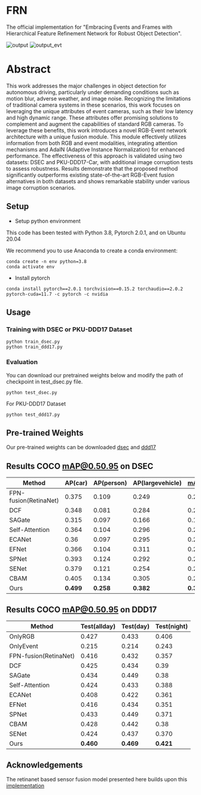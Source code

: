 # FRN

The official implementation for "Embracing Events and Frames with Hierarchical Feature Refinement Network for Robust Object Detection".

![output](https://github.com/HuCaoFighting/FRN/assets/66437581/63188281-6f24-4944-869f-029e4ac26bed)
![output_evt](https://github.com/HuCaoFighting/FRN/assets/66437581/f8e54dda-c623-4fda-91af-012fe24c22fe)

# Abstract
This work addresses the major challenges in object detection for autonomous driving, particularly under demanding conditions such as motion blur, adverse weather, and image noise. Recognizing the limitations of traditional camera systems in these scenarios, this work focuses on leveraging the unique attributes of event cameras, such as their low latency and high dynamic range. These attributes offer promising solutions to complement and augment the capabilities of standard RGB cameras. To leverage these benefits, this work introduces a novel RGB-Event network architecture with a unique fusion module. This module effectively utilizes information from both RGB and event modalities, integrating attention mechanisms and AdaIN (Adaptive Instance Normalization) for enhanced performance. The effectiveness of this approach is validated using two datasets: DSEC and PKU-DDD17-Car, with additional image corruption tests to assess robustness. Results demonstrate that the proposed method significantly outperforms existing state-of-the-art RGB-Event fusion alternatives in both datasets and shows remarkable stability under various image corruption scenarios.

## Setup
- Setup python environment

This code has been tested with Python 3.8, Pytorch 2.0.1, and on Ubuntu 20.04

We recommend you to use Anaconda to create a conda environment:

```
conda create -n env python=3.8
conda activate env
```
- Install pytorch

```
conda install pytorch==2.0.1 torchvision==0.15.2 torchaudio==2.0.2 pytorch-cuda=11.7 -c pytorch -c nvidia
```

## Usage 
### Training with DSEC or PKU-DDD17 Dataset

```
python train_dsec.py
python train_ddd17.py
```
### Evaluation
You can download our pretrained weights below and modify the path of checkpoint in test_dsec.py file.
```
python test_dsec.py
```
For PKU-DDD17 Dataset
```
python test_ddd17.py
```

## Pre-trained Weights

Our pre-trained weights can be downloaded [dsec](https://drive.google.com/file/d/1g_AwWsOJHljpQYIpaeAN8YvYWh0pouaV/view?usp=sharing) and [ddd17](https://drive.google.com/file/d/1DvmZNCQeHjORzoplOYho7GifkpeOdNZ2/view?usp=sharing)

## Results COCO mAP@0.50.95 on DSEC 

| Method             | AP(car) | AP(person) | AP(largevehicle) | mAP@0.50.95 |
| ------------------ | ------- | ---------- | ---------------- | ----------- |
| FPN-fusion(RetinaNet) | 0.375   | 0.109      | 0.249            | 0.244       |
| DCF                | 0.348   | 0.081      | 0.284            | 0.238       |
| SAGate             | 0.315   | 0.097      | 0.166            | 0.193       |
| Self-Attention     | 0.364   | 0.104      | 0.296            | 0.255       |
| ECANet             | 0.36    | 0.097      | 0.295            | 0.251       |
| EFNet              | 0.366   | 0.104      | 0.311            | 0.260       |
| SPNet              | 0.393   | 0.124      | 0.292            | 0.276       |
| SENet              | 0.379   | 0.121      | 0.254            | 0.251       |
| CBAM               | 0.405   | 0.134      | 0.305            | 0.281       |
| Ours               | **0.499**   | **0.258**      | **0.382**            | **0.380**       |

## Results COCO mAP@0.50.95 on DDD17
| Method                    | Test(allday) | Test(day) | Test(night) |
| ------------------------- | ------------ | --------- | ----------- |
| OnlyRGB                   | 0.427        | 0.433     | 0.406       |
| OnlyEvent                 | 0.215        | 0.214     | 0.243       |
| FPN-fusion(RetinaNet) | 0.416        | 0.432     | 0.357       |
| DCF                   | 0.425        | 0.434     | 0.39        |
| SAGate                | 0.434        | 0.449     | 0.38        |
| Self-Attention        | 0.424        | 0.433     | 0.388       |
| ECANet                | 0.408        | 0.422     | 0.361       |
| EFNet                 | 0.416        | 0.434     | 0.351       |
| SPNet                 | 0.433        | 0.449     | 0.371       |
| CBAM                  | 0.428        | 0.442     | 0.38        |
| SENet                 | 0.424        | 0.437     | 0.370       |
| Ours                      | **0.460**        | **0.469**     | **0.421**       |


## Acknowledgements
The retinanet based sensor fusion model presented here builds upon this [implementation](https://github.com/abhishek1411/event-rgb-fusion/)

